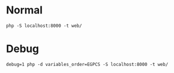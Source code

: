 # Normal

    php -S localhost:8000 -t web/

# Debug

    debug=1 php -d variables_order=EGPCS -S localhost:8000 -t web/
